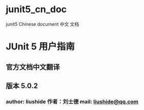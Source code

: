 # junit5_cn_doc
junit5 Chinese document 中文 文档

# JUnit 5 用户指南
## 官方文档中文翻译
## 版本 5.0.2
### author: liushide 作者：刘士德 mail: liushide@qq.com
